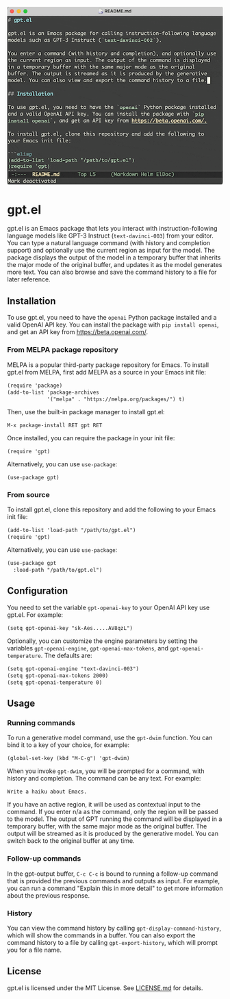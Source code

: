<p align="center">
  <img src="gpt.gif" alt="gpt.el demo" width="600"/>
</p>

# gpt.el

gpt.el is an Emacs package that lets you interact with instruction-following language models like GPT-3 Instruct (`text-davinci-003`) from your editor. You can type a natural language command (with history and completion support) and optionally use the current region as input for the model. The package displays the output of the model in a temporary buffer that inherits the major mode of the original buffer, and updates it as the model generates more text. You can also browse and save the command history to a file for later reference.

## Installation

To use gpt.el, you need to have the `openai` Python package installed and a valid OpenAI API key. You can install the package with `pip install openai`, and get an API key from https://beta.openai.com/.

### From MELPA package repository

MELPA is a popular third-party package repository for Emacs. To install gpt.el from MELPA, first add MELPA as a source in your Emacs init file:

```elisp
(require 'package)
(add-to-list 'package-archives
             '("melpa" . "https://melpa.org/packages/") t)
```

Then, use the built-in package manager to install gpt.el:

```
M-x package-install RET gpt RET
```

Once installed, you can require the package in your init file:

```elisp
(require 'gpt)
```

Alternatively, you can use `use-package`:

```elisp
(use-package gpt)
```

### From source

To install gpt.el, clone this repository and add the following to your Emacs init file:

```elisp
(add-to-list 'load-path "/path/to/gpt.el")
(require 'gpt)
```

Alternatively, you can use `use-package`:

```elisp
(use-package gpt
  :load-path "/path/to/gpt.el")
```

## Configuration

You need to set the variable `gpt-openai-key` to your OpenAI API key use gpt.el. For example:

```elisp
(setq gpt-openai-key "sk-Aes.....AV8qzL")
```

Optionally, you can customize the engine parameters by setting the variables `gpt-openai-engine`, `gpt-openai-max-tokens`, and `gpt-openai-temperature`. The defaults are:

```elisp
(setq gpt-openai-engine "text-davinci-003")
(setq gpt-openai-max-tokens 2000)
(setq gpt-openai-temperature 0)
```

## Usage

### Running commands

To run a generative model command, use the `gpt-dwim` function. You can bind it to a key of your choice, for example:

```elisp
(global-set-key (kbd "M-C-g") 'gpt-dwim)
```

When you invoke `gpt-dwim`, you will be prompted for a command, with history and completion. The command can be any text. For example:

```
Write a haiku about Emacs.
```

If you have an active region, it will be used as contextual input to the command. If you enter n/a as the command, only the region will be passed to the model. The output of GPT running the command will be displayed in a temporary buffer, with the same major mode as the original buffer. The output will be streamed as it is produced by the generative model. You can switch back to the original buffer at any time.

### Follow-up commands

In the gpt-output buffer, `C-c C-c` is bound to running a follow-up command that is provided the previous commands and outputs as input. For example, you can run a command "Explain this in more detail" to get more information about the previous response.

### History

You can view the command history by calling `gpt-display-command-history`, which will show the commands in a buffer. You can also export the command history to a file by calling `gpt-export-history`, which will prompt you for a file name.

## License

gpt.el is licensed under the MIT License. See [LICENSE.md](LICENSE.md) for details.
